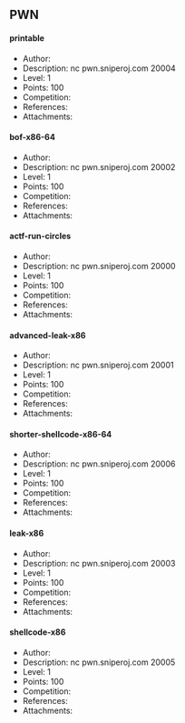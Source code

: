 ## PWN

#### printable  
* Author: []()  
* Description: nc pwn.sniperoj.com 20004  
* Level: 1  
* Points: 100  
* Competition: []()  
* References:  
* Attachments:  

#### bof-x86-64  
* Author: []()  
* Description: nc pwn.sniperoj.com 20002  
* Level: 1  
* Points: 100  
* Competition: []()  
* References:  
* Attachments:  

#### actf-run-circles  
* Author: []()  
* Description: nc pwn.sniperoj.com 20000  
* Level: 1  
* Points: 100  
* Competition: []()  
* References:  
* Attachments:  

#### advanced-leak-x86  
* Author: []()  
* Description: nc pwn.sniperoj.com 20001  
* Level: 1  
* Points: 100  
* Competition: []()  
* References:  
* Attachments:  

#### shorter-shellcode-x86-64  
* Author: []()  
* Description: nc pwn.sniperoj.com 20006  
* Level: 1  
* Points: 100  
* Competition: []()  
* References:  
* Attachments:  

#### leak-x86  
* Author: []()  
* Description: nc pwn.sniperoj.com 20003  
* Level: 1  
* Points: 100  
* Competition: []()  
* References:  
* Attachments:  

#### shellcode-x86  
* Author: []()  
* Description: nc pwn.sniperoj.com 20005  
* Level: 1  
* Points: 100  
* Competition: []()  
* References:  
* Attachments:  

